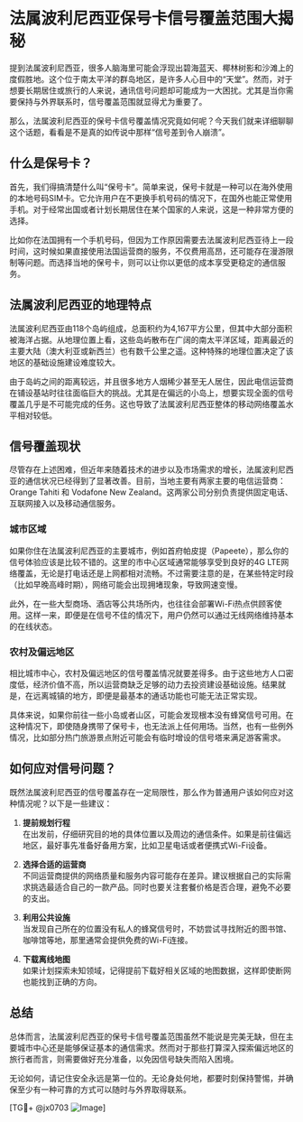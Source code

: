 # 法属波利尼西亚保号卡信号覆盖范围大揭秘

提到法属波利尼西亚，很多人脑海里可能会浮现出碧海蓝天、椰林树影和沙滩上的度假胜地。这个位于南太平洋的群岛地区，是许多人心目中的“天堂”。然而，对于想要长期居住或旅行的人来说，通讯信号问题却可能成为一大困扰。尤其是当你需要保持与外界联系时，信号覆盖范围就显得尤为重要了。

那么，法属波利尼西亚的保号卡信号覆盖情况究竟如何呢？今天我们就来详细聊聊这个话题，看看是不是真的如传说中那样“信号差到令人崩溃”。

## 什么是保号卡？

首先，我们得搞清楚什么叫“保号卡”。简单来说，保号卡就是一种可以在海外使用的本地号码SIM卡。它允许用户在不更换手机号码的情况下，在国外也能正常使用手机。对于经常出国或者计划长期居住在某个国家的人来说，这是一种非常方便的选择。

比如你在法国拥有一个手机号码，但因为工作原因需要去法属波利尼西亚待上一段时间，这时候如果直接使用法国运营商的服务，不仅费用高昂，还可能存在漫游限制等问题。而选择当地的保号卡，则可以让你以更低的成本享受更稳定的通信服务。

## 法属波利尼西亚的地理特点

法属波利尼西亚由118个岛屿组成，总面积约为4,167平方公里，但其中大部分面积被海洋占据。从地理位置上看，这些岛屿散布在广阔的南太平洋区域，距离最近的主要大陆（澳大利亚或新西兰）也有数千公里之遥。这种特殊的地理位置决定了该地区的基础设施建设难度较大。

由于岛屿之间的距离较远，并且很多地方人烟稀少甚至无人居住，因此电信运营商在铺设基站时往往面临巨大的挑战。尤其是在偏远的小岛上，想要实现全面的信号覆盖几乎是不可能完成的任务。这也导致了法属波利尼西亚整体的移动网络覆盖水平相对较低。

## 信号覆盖现状

尽管存在上述困难，但近年来随着技术的进步以及市场需求的增长，法属波利尼西亚的通信状况已经得到了显著改善。目前，当地主要有两家主要的电信运营商：Orange Tahiti 和 Vodafone New Zealand。这两家公司分别负责提供固定电话、互联网接入以及移动通信服务。

### 城市区域

如果你住在法属波利尼西亚的主要城市，例如首府帕皮提（Papeete），那么你的信号体验应该是比较不错的。这里的市中心区域通常能够享受到良好的4G LTE网络覆盖，无论是打电话还是上网都相对流畅。不过需要注意的是，在某些特定时段（比如早晚高峰时期），网络可能会出现拥堵现象，导致网速变慢。

此外，在一些大型商场、酒店等公共场所内，也往往会部署Wi-Fi热点供顾客使用。这样一来，即便是在信号不佳的情况下，用户仍然可以通过无线网络维持基本的在线状态。

### 农村及偏远地区

相比城市中心，农村及偏远地区的信号覆盖情况就要差得多。由于这些地方人口密度低，经济价值不高，所以运营商缺乏足够的动力去投资建设基础设施。结果就是，在远离城镇的地方，即便是最基本的通话功能也可能无法正常实现。

具体来说，如果你前往一些小岛或者山区，可能会发现根本没有蜂窝信号可用。在这种情况下，即使随身携带了保号卡，也无法派上任何用场。当然，也有一些例外情况，比如部分热门旅游景点附近可能会有临时增设的信号塔来满足游客需求。

## 如何应对信号问题？

既然法属波利尼西亚的信号覆盖存在一定局限性，那么作为普通用户该如何应对这种情况呢？以下是一些建议：

1. **提前规划行程**  
   在出发前，仔细研究目的地的具体位置以及周边的通信条件。如果是前往偏远地区，最好事先准备好备用方案，比如卫星电话或者便携式Wi-Fi设备。

2. **选择合适的运营商**  
   不同运营商提供的网络质量和服务内容可能存在差异。建议根据自己的实际需求挑选最适合自己的一款产品。同时也要关注套餐价格是否合理，避免不必要的支出。

3. **利用公共设施**  
   当发现自己所在的位置没有私人的蜂窝信号时，不妨尝试寻找附近的图书馆、咖啡馆等地，那里通常会提供免费的Wi-Fi连接。

4. **下载离线地图**  
   如果计划探索未知领域，记得提前下载好相关区域的地图数据，这样即使断网也能找到正确的方向。

## 总结

总体而言，法属波利尼西亚的保号卡信号覆盖范围虽然不能说是完美无缺，但在主要城市中心还是能够保证基本的通信需求。然而对于那些打算深入探索偏远地区的旅行者而言，则需要做好充分准备，以免因信号缺失而陷入困境。

无论如何，请记住安全永远是第一位的。无论身处何地，都要时刻保持警惕，并确保至少有一种可靠的方式可以随时与外界取得联系。

[TG💪+ @jx0703 ![Image](https://github.com/user-attachments/assets/dbca1d08-cadb-493c-b0ec-ad6f7a83f270)]